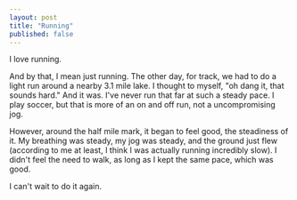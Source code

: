 ```yaml
---
layout: post
title: "Running"
published: false
---
```


I love running.

And by that, I mean just running.  The other day, for track, we had to do a light run around a nearby 3.1 mile lake.  I thought to myself, "oh dang it, that sounds hard."  And it was.  I've never run that far at such a steady pace.  I play soccer, but that is more of an on and off run, not a uncompromising jog.

However, around the half mile mark, it began to feel good, the steadiness of it.  My breathing was steady, my jog was steady, and the ground just flew (according to me at least, I think I was actually running incredibly slow).  I didn't feel the need to walk, as long as I kept the same pace, which was good.

I can't wait to do it again.
